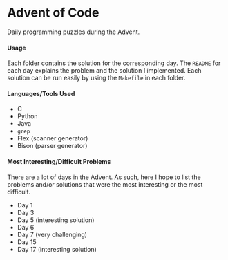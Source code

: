 # Advent of Code
Daily programming puzzles during the Advent.

#### Usage
Each folder contains the solution for the corresponding day. The `README` for
each day explains the problem and the solution I implemented. Each solution can
be run easily by using the `Makefile` in each folder.

#### Languages/Tools Used
* C
* Python
* Java
* `grep`
* Flex (scanner generator)
* Bison (parser generator)

#### Most Interesting/Difficult Problems
There are a lot of days in the Advent. As such, here I hope to list the problems
and/or solutions that were the most interesting or the most difficult.

* Day 1
* Day 3
* Day 5 (interesting solution)
* Day 6
* Day 7  (very challenging)
* Day 15
* Day 17 (interesting solution)
